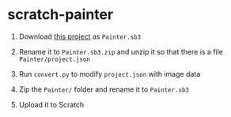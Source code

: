 # scratch-painter

1. Download [this project](https://scratch.mit.edu/projects/324022986/) as `Painter.sb3`

2. Rename it to `Painter.sb3.zip` and unzip it so that there is a file `Painter/project.json`

3. Run `convert.py` to modify `project.json` with image data 

4. Zip the `Painter/` folder and rename it to `Painter.sb3`

5. Upload it to Scratch
